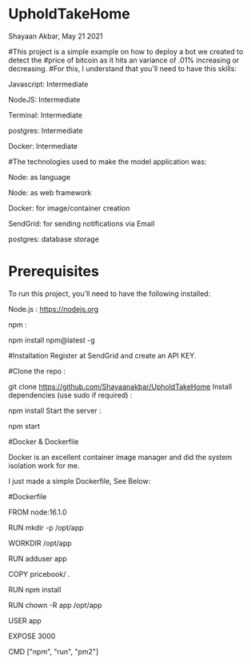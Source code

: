 # UpholdTakeHome

Shayaan Akbar, May 21 2021

#This project is a simple example on how to deploy a bot we created to detect the 
#price of bitcoin as it hits an variance of .01% increasing or decreasing.
#For this, I understand that you'll need to have this skills:

Javascript: Intermediate

NodeJS: Intermediate

Terminal: Intermediate

postgres: Intermediate 

Docker: Intermediate

#The technologies used to make the model application was:

Node: as language

Node: as web framework

Docker: for image/container creation

SendGrid: for sending notifications via Email

postgres: database storage

# Prerequisites
To run this project, you'll need to have the following installed:

Node.js : https://nodejs.org

npm :

npm install npm@latest -g

#Installation
Register at SendGrid and create an API KEY.

#Clone the repo :

git clone https://github.com/Shayaanakbar/UpholdTakeHome
Install dependencies (use sudo if required) :

npm install
Start the server :

npm start

#Docker & Dockerfile

Docker is an excellent container image manager and did the system isolation work for me. 

I just made a simple Dockerfile, See Below:


#Dockerfile

FROM node:16.1.0

RUN mkdir -p /opt/app

WORKDIR /opt/app

RUN adduser app

COPY pricebook/ .

RUN npm install

RUN chown -R app /opt/app

USER app

EXPOSE 3000

CMD ["npm", "run", "pm2"]

